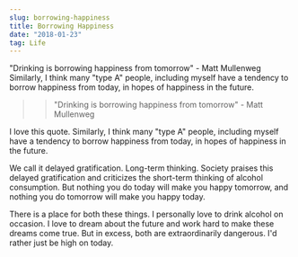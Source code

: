 ```yaml
---
slug: borrowing-happiness
title: Borrowing Happiness
date: "2018-01-23"
tag: Life
---
```


"Drinking is borrowing happiness from tomorrow" - Matt Mullenweg
Similarly, I think many "type A" people, including myself have a tendency to borrow happiness from today, in hopes of happiness in the future.

<!-- more -->

> > "Drinking is borrowing happiness from tomorrow" - Matt Mullenweg

I love this quote. Similarly, I think many "type A" people, including myself have a tendency to borrow happiness from today, in hopes of happiness in the future.

We call it delayed gratification. Long-term thinking. Society praises this delayed gratification and criticizes the short-term thinking of alcohol consumption. But nothing you do today will make you happy tomorrow, and nothing you do tomorrow will make you happy today.

There is a place for both these things. I personally love to drink alcohol on occasion. I love to dream about the future and work hard to make these dreams come true. But in excess, both are extraordinarily dangerous. I'd rather just be high on today.
